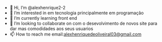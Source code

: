 - 👋 Hi, I’m @alexhenrique2-2
- 👀 I’m interested in  em tecnologia principalmente em programaçâo
- 🌱 I’m currently learning front end
- 💞️ I’m looking to collaborate on com o desevolvimento de  novos site para dar mas comodidades aos seus usuarios
- 📫 How to reach me email:alexhenriquedeoliveiral03@gmail.com

<!---
alexhenrique2-2/alexhenrique2-2 is a ✨ special ✨ repository because its `README.md` (this file) appears on your GitHub profile.
You can click the Preview link to take a look at your changes.
--->
